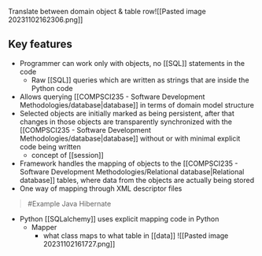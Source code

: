 Translate between domain object & table row![[Pasted image 20231102162306.png]]

## Key features
- Programmer can work only with objects, no [[SQL]] statements in the code
	- Raw [[SQL]] queries which are written as strings that are inside the Python code
- Allows querying [[COMPSCI235 - Software Development Methodologies/database|database]] in terms of domain model structure
- Selected objects are initially marked as being persistent, after that changes in those objects are transparently synchronized with the [[COMPSCI235 - Software Development Methodologies/database|database]] without or with minimal explicit code being written
	- concept of [[session]]
- Framework handles the mapping of objects to the [[COMPSCI235 - Software Development Methodologies/Relational database|Relational database]] tables, where data from the objects are actually being stored
- One way of mapping through XML descriptor files
>	#Example 
>	Java Hibernate

- Python [[SQLalchemy]] uses explicit mapping code in Python
	- Mapper
		- what class maps to what table in [[data]]
![[Pasted image 20231102161727.png]]